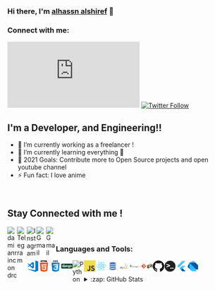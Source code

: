 ### Hi there, I'm [alhassn alshiref][website] 👋

### Connect with me:

[![Website](https://img.shields.io/website?label=alhassn.com&style=for-the-badge&url=https%3A%2F%alhassn.com)][website]
[![Twitter Follow](https://img.shields.io/twitter/follow/a17assn?color=1DA1F2&logo=twitter&style=for-the-badge)][website]


## I'm a Developer, and Engineering!!

- 🔭 I’m currently working as a freelancer !
- 🌱 I’m currently learning everything 🤣
- 🥅 2021 Goals: Contribute more to Open Source projects and open youtube channel
- ⚡ Fun fact: I love anime

<br />

## Stay Connected with me !

<a href="https://twitter.com/a17assn">
  <img align="left" alt="damianrincondrc" width="22px" src="https://img.icons8.com/fluent/48/000000/twitter.png"/>
</a>
<a href="https://t.me/a17assn">
  <img align="left" alt="Telegram" width="22px" src="https://img.icons8.com/fluent/48/000000/telegram-app.png"/>
</a>
<a href="https://www.instagram.com/a17assn/">
  <img align="left" alt="Instagram" width="22px" src="https://img.icons8.com/nolan/64/instagram-new.png"/>
</a>
<a href="mailto:a17essn@gmail.com">
  <img align="left" alt="Gmail" width="22px" src="https://img.icons8.com/fluent/48/000000/gmail.png"/>
</a>
<a href="mailto:a17essn@gmail.com">
  <img align="left" alt="Gmail" width="22px" src="https://img.icons8.com/fluent/48/000000/linkedin.png"/>
</a>

<br />

### Languages and Tools:

<img align="left" alt="Visual Studio Code" width="26px" src="https://raw.githubusercontent.com/github/explore/80688e429a7d4ef2fca1e82350fe8e3517d3494d/topics/visual-studio-code/visual-studio-code.png" />

<img align="left" margin="10px" alt="HTML5" width="26px" style="max-width:100%;" src="https://raw.githubusercontent.com/github/explore/80688e429a7d4ef2fca1e82350fe8e3517d3494d/topics/html/html.png" />
<img align="left"margin="10px" alt="CSS3" width="26px" style="max-width:100%;" src="https://raw.githubusercontent.com/github/explore/80688e429a7d4ef2fca1e82350fe8e3517d3494d/topics/css/css.png" />
<img align="left"margin="10px" alt="Django" width="26px" style="max-width:100%;" src="https://github.com/devicons/devicon/raw/master/icons/django/django-original.svg" />
<img align="left"margin="10px" alt="Python" style="max-width:100%;" width="26px" src="https://github.com/abranhe/programming-languages-logos/raw/master/src/python/python_128x128.png" />
<img align="left"margin="10px" alt="JavaScript" width="26px"  style="max-width:100%;" src="https://raw.githubusercontent.com/github/explore/80688e429a7d4ef2fca1e82350fe8e3517d3494d/topics/javascript/javascript.png" />
<img align="left"margin="10px" alt="React" width="26px" style="max-width:100%;" src="https://raw.githubusercontent.com/github/explore/80688e429a7d4ef2fca1e82350fe8e3517d3494d/topics/react/react.png" />
<img align="left"margin="10px" alt="SQL" width="26px" style="max-width:100%;" src="https://raw.githubusercontent.com/github/explore/80688e429a7d4ef2fca1e82350fe8e3517d3494d/topics/sql/sql.png" />
<img align="left"margin="10px" alt="MySQL" width="26px" style="max-width:100%;" src="https://raw.githubusercontent.com/github/explore/80688e429a7d4ef2fca1e82350fe8e3517d3494d/topics/mysql/mysql.png" />
<img align="left"margin="10px" alt="MongoDB" style="max-width:100%;" width="26px" src="https://raw.githubusercontent.com/github/explore/80688e429a7d4ef2fca1e82350fe8e3517d3494d/topics/mongodb/mongodb.png" />
<img align="left"margin="10px" alt="Git" style="max-width:100%;" width="26px" src="https://raw.githubusercontent.com/github/explore/80688e429a7d4ef2fca1e82350fe8e3517d3494d/topics/git/git.png" />
<img align="left"margin="10px" alt="GitHub" width="26px" src="https://raw.githubusercontent.com/github/explore/78df643247d429f6cc873026c0622819ad797942/topics/github/github.png" />
<img align="left" margin="10px" alt="Terminal" style="max-width:100%;" width="26px" src="https://raw.githubusercontent.com/github/explore/80688e429a7d4ef2fca1e82350fe8e3517d3494d/topics/terminal/terminal.png" />
<img align="left" margin="10px" alt="Terminal" style="max-width:100%;" width="26px"   src="https://raw.githubusercontent.com/github/explore/80688e429a7d4ef2fca1e82350fe8e3517d3494d/topics/flutter/flutter.png">
<img align="left" margin="10px" alt="Terminal" style="max-width:100%;" width="26px"  src="https://raw.githubusercontent.com/github/explore/80688e429a7d4ef2fca1e82350fe8e3517d3494d/topics/dart/dart.png">
<br/>
<br/>

<details>
  
  <summary>:zap: GitHub Stats</summary>

<a href="https://github.com/alhssn">
 <img  style="float: left" alt="alhassn GitHub Stats" src="https://github-readme-stats.vercel.app/api?username=alhssn&show_icons=true&theme=light&line_height=27" alt="alhassn github stats"/>
</a>


<a href="https://github.com/alhssn">
  <img  style="float: left" alt="alhassn GitHub Stats" src="https://github-readme-stats-eight-theta.vercel.app/api/top-langs/?username=alhssn&layout=compact&hide_border=true&show_icons=true"/>
</a>

  
</details>

[website]: http://afse.pythonanywhere.com/alhssn/
[twitter]: https://twitter.com/a17assn
[instagram]: https://www.instagram.com/a17assn/
[linkedin]: https://linkedin.com/in/alhassn/
